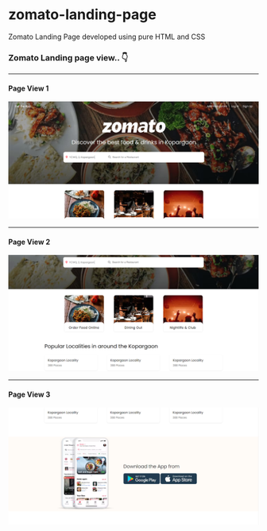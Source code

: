 # zomato-landing-page
Zomato Landing Page developed using pure HTML and CSS


<h3> Zomato Landing page view.. 👇 </h3>
<hr />
<h4> Page View 1 </h4>
<img src="./images/siteview_one.png" alt="pageview" />
<hr />
<h4> Page View 2 </h4>
<img src="./images/siteview_two.png" alt="pageview" />
<hr />
<h4> Page View 3 </h4>
<img src="./images/siteview_three.png" alt="pageview" />
